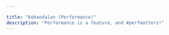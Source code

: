 ```yaml
---

title: "Kehandalan (Performance)"
description: "Performance is a feature, and #perfmatters!"
---
```

